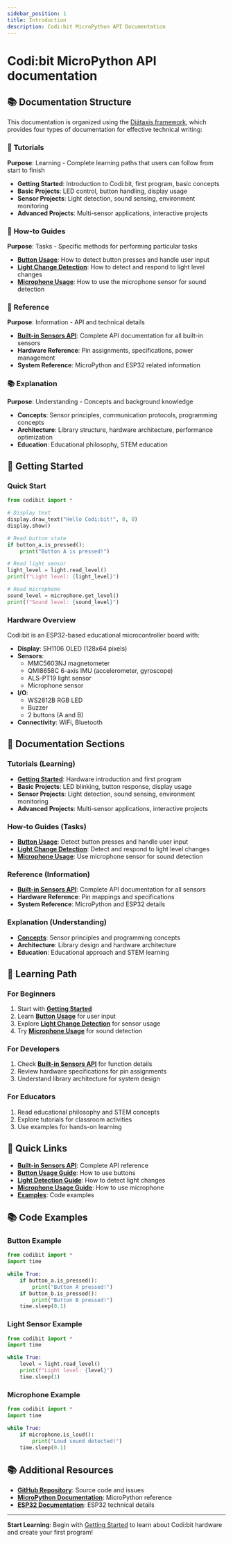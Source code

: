 ```yaml
---
sidebar_position: 1
title: Introduction
description: Codi:bit MicroPython API Documentation
---
```


# Codi:bit MicroPython API documentation

## 📚 Documentation Structure

This documentation is organized using the [Diátaxis framework](https://diataxis.fr/), which provides four types of documentation for effective technical writing:

### 🎯 **Tutorials**
**Purpose**: Learning - Complete learning paths that users can follow from start to finish

- **Getting Started**: Introduction to Codi:bit, first program, basic concepts
- **Basic Projects**: LED control, button handling, display usage
- **Sensor Projects**: Light detection, sound sensing, environment monitoring
- **Advanced Projects**: Multi-sensor applications, interactive projects

### 🔧 **How-to Guides**
**Purpose**: Tasks - Specific methods for performing particular tasks

- **[Button Usage](how-to/button-usage)**: How to detect button presses and handle user input
- **[Light Change Detection](how-to/light-change-detection)**: How to detect and respond to light level changes
- **[Microphone Usage](how-to/microphone-usage)**: How to use the microphone sensor for sound detection

### 📖 **Reference**
**Purpose**: Information - API and technical details

- **[Built-in Sensors API](reference/builtin)**: Complete API documentation for all built-in sensors
- **Hardware Reference**: Pin assignments, specifications, power management
- **System Reference**: MicroPython and ESP32 related information

### 📚 **Explanation**
**Purpose**: Understanding - Concepts and background knowledge

- **Concepts**: Sensor principles, communication protocols, programming concepts
- **Architecture**: Library structure, hardware architecture, performance optimization
- **Education**: Educational philosophy, STEM education

## 🚀 Getting Started

### Quick Start

```python
from codibit import *

# Display text
display.draw_text("Hello Codi:bit!", 0, 0)
display.show()

# Read button state
if button_a.is_pressed():
    print("Button A is pressed!")

# Read light sensor
light_level = light.read_level()
print(f"Light level: {light_level}")

# Read microphone
sound_level = microphone.get_level()
print(f"Sound level: {sound_level}")
```

### Hardware Overview

Codi:bit is an ESP32-based educational microcontroller board with:

- **Display**: SH1106 OLED (128x64 pixels)
- **Sensors**:
  - MMC5603NJ magnetometer
  - QMI8658C 6-axis IMU (accelerometer, gyroscope)
  - ALS-PT19 light sensor
  - Microphone sensor
- **I/O**:
  - WS2812B RGB LED
  - Buzzer
  - 2 buttons (A and B)
- **Connectivity**: WiFi, Bluetooth

## 📁 Documentation Sections

### Tutorials (Learning)
- **[Getting Started](tutorials/intro)**: Hardware introduction and first program
- **Basic Projects**: LED blinking, button response, display usage
- **Sensor Projects**: Light detection, sound sensing, environment monitoring
- **Advanced Projects**: Multi-sensor applications, interactive projects

### How-to Guides (Tasks)
- **[Button Usage](how-to/button-usage)**: Detect button presses and handle user input
- **[Light Change Detection](how-to/light-change-detection)**: Detect and respond to light level changes
- **[Microphone Usage](how-to/microphone-usage)**: Use microphone sensor for sound detection

### Reference (Information)
- **[Built-in Sensors API](reference/builtin)**: Complete API documentation for all sensors
- **Hardware Reference**: Pin mappings and specifications
- **System Reference**: MicroPython and ESP32 details

### Explanation (Understanding)
- **[Concepts](explanation/intro)**: Sensor principles and programming concepts
- **Architecture**: Library design and hardware architecture
- **Education**: Educational approach and STEM learning

## 🎯 Learning Path

### For Beginners
1. Start with **[Getting Started](tutorials/intro)**
2. Learn **[Button Usage](how-to/button-usage)** for user input
3. Explore **[Light Change Detection](how-to/light-change-detection)** for sensor usage
4. Try **[Microphone Usage](how-to/microphone-usage)** for sound detection

### For Developers
1. Check **[Built-in Sensors API](reference/builtin)** for function details
2. Review hardware specifications for pin assignments
3. Understand library architecture for system design

### For Educators
1. Read educational philosophy and STEM concepts
2. Explore tutorials for classroom activities
3. Use examples for hands-on learning

## 🔗 Quick Links

- **[Built-in Sensors API](reference/builtin)**: Complete API reference
- **[Button Usage Guide](how-to/button-usage)**: How to use buttons
- **[Light Detection Guide](how-to/light-change-detection)**: How to detect light changes
- **[Microphone Usage Guide](how-to/microphone-usage)**: How to use microphone
- **[Examples](https://github.com/codiplaykz/codibit-micropython/tree/main/examples)**: Code examples

## 📚 Code Examples

### Button Example
```python
from codibit import *
import time

while True:
    if button_a.is_pressed():
        print("Button A pressed!")
    if button_b.is_pressed():
        print("Button B pressed!")
    time.sleep(0.1)
```

### Light Sensor Example
```python
from codibit import *
import time

while True:
    level = light.read_level()
    print(f"Light level: {level}")
    time.sleep(1)
```

### Microphone Example
```python
from codibit import *
import time

while True:
    if microphone.is_loud():
        print("Loud sound detected!")
    time.sleep(0.1)
```

## 📚 Additional Resources

- **[GitHub Repository](https://github.com/codiplaykz/codibit-micropython)**: Source code and issues
- **[MicroPython Documentation](https://docs.micropython.org/)**: MicroPython reference
- **[ESP32 Documentation](https://docs.espressif.com/projects/esp-idf/)**: ESP32 technical details

---

**Start Learning**: Begin with [Getting Started](tutorials/intro) to learn about Codi:bit hardware and create your first program!